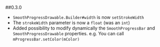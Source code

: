 ##0.3.0

-   `SmoothProgressDrawable.Builder#width` is now `setStrokeWidth`
-   The `strokeWidth` parameter is now a `float` (was an `int`)
-   Added possibility to modify dynamically the `SmoothProgressBar` and `SmoothProgressDrawable` properties.
    e.g. You can call `mProgressBar.setColor(mColor)`
